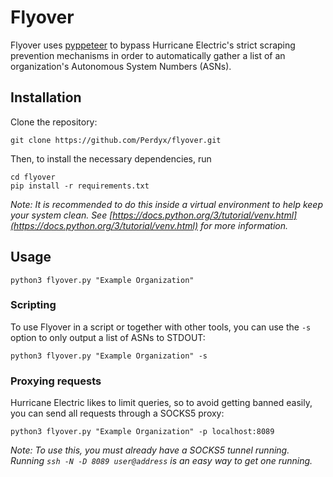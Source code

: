 # Flyover

Flyover uses [pyppeteer](https://github.com/pyppeteer/pyppeteer) to bypass Hurricane Electric's strict scraping prevention mechanisms in order to automatically gather a list of an organization's Autonomous System Numbers (ASNs).

## Installation

Clone the repository:

`git clone https://github.com/Perdyx/flyover.git`

Then, to install the necessary dependencies, run

```
cd flyover
pip install -r requirements.txt
```

*Note: It is recommended to do this inside a virtual environment to help keep your system clean. See [https://docs.python.org/3/tutorial/venv.html](https://docs.python.org/3/tutorial/venv.html) for more information.*

## Usage

`python3 flyover.py "Example Organization"`

### Scripting

To use Flyover in a script or together with other tools, you can use the `-s` option to only output a list of ASNs to STDOUT:

`python3 flyover.py "Example Organization" -s`

### Proxying requests

Hurricane Electric likes to limit queries, so to avoid getting banned easily, you can send all requests through a SOCKS5 proxy:

`python3 flyover.py "Example Organization" -p localhost:8089`

*Note: To use this, you must already have a SOCKS5 tunnel running. Running `ssh -N -D 8089 user@address` is an easy way to get one running.*
